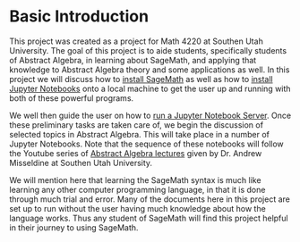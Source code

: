 # Basic Introduction

This project was created as a project for Math 4220 at Southen Utah University. The goal of this project is to aide students, specifically students of Abstract Algebra, in learning about SageMath, and applying that knowledge to Abstract Algebra theory and some applications as well.  In this project we will discuss how to [install SageMath](sage-installation.md) as well as how to [install Jupyter Notebooks](jupyter-installation.md) onto a local machine to get the user up and running with both of these powerful programs.

We well then guide the user on how to [run a Jupyter Notebook Server](running-jupyter.md).  Once these preliminary tasks are taken care of, we begin the discussion of selected topics in Abstract Algebra.  This will take place in a number of Jupyter Notebooks.  Note that the sequence of these notebooks will follow the Youtube series of [Abstract Algebra lectures](https://www.youtube.com/playlist?list=PLz7t89zv8Lp2D6xQOG7kUEbN1KP5u-mpH) given by Dr. Andrew Misseldine at Southen Utah University.  

We will mention here that learning the SageMath syntax is much like learning any other computer programming language, in that it is done through much trial and error.  Many of the documents here in this project are set up to run without the user having much knowledge about how the language works.  Thus any student of SageMath will find this project helpful in their journey to using SageMath. 
